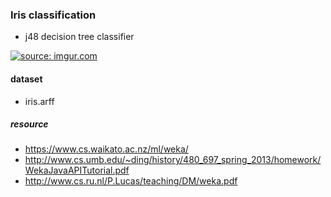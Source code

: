 ### Iris classification 
- j48 decision tree classifier  

<a href="https://imgur.com/B9Fpu0y"><img src="https://i.imgur.com/B9Fpu0y.png" title="source: imgur.com" /></a>

#### dataset 
- iris.arff



##### resource 
- https://www.cs.waikato.ac.nz/ml/weka/
- http://www.cs.umb.edu/~ding/history/480_697_spring_2013/homework/WekaJavaAPITutorial.pdf
- http://www.cs.ru.nl/P.Lucas/teaching/DM/weka.pdf
